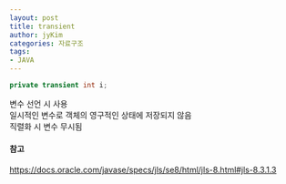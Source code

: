 ```yaml
---
layout: post
title: transient
author: jyKim
categories: 자료구조
tags:
- JAVA
---
```


```java
private transient int i;
```

변수 선언 시 사용  
일시적인 변수로 객체의 영구적인 상태에 저장되지 않음  
직렬화 시 변수 무시됨

#### 참고
https://docs.oracle.com/javase/specs/jls/se8/html/jls-8.html#jls-8.3.1.3
